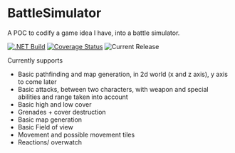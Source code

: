 # BattleSimulator
A POC to codify a game idea I have, into a battle simulator.  

[![.NET Build](https://github.com/samsmithnz/BattleSimulator/actions/workflows/dotnet.yml/badge.svg)](https://github.com/samsmithnz/BattleSimulator/actions/workflows/dotnet.yml)
[![Coverage Status](https://coveralls.io/repos/github/samsmithnz/BattleSimulator/badge.svg?branch=main)](https://coveralls.io/github/samsmithnz/BattleSimulator?branch=main)
![Current Release](https://img.shields.io/github/release/samsmithnz/BattleSimulator/all.svg)

Currently supports
- Basic pathfinding and map generation, in 2d world (x and z axis), y axis to come later
- Basic attacks, between two characters, with weapon and special abilities and range taken into account
- Basic high and low cover 
- Grenades + cover destruction
- Basic map generation
- Basic Field of view
- Movement and possible movement tiles
- Reactions/ overwatch
